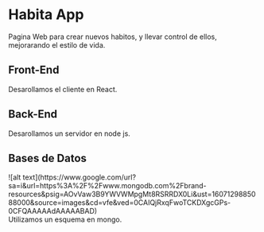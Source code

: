 # Habita App
Pagina Web para crear nuevos habitos, y llevar control de ellos, mejorarando el estilo de vida.

<h2> Front-End </h2>
Desarollamos el cliente en React.

<h2> Back-End </h2>
Desarollamos un servidor en node js.

<h2> Bases de Datos </h2> ![alt text](https://www.google.com/url?sa=i&url=https%3A%2F%2Fwww.mongodb.com%2Fbrand-resources&psig=AOvVaw3B9YWVWMpgMt8RSRRDX0Li&ust=1607129885088000&source=images&cd=vfe&ved=0CAIQjRxqFwoTCKDXgcGPs-0CFQAAAAAdAAAAABAD)
<br>
Utilizamos un esquema en mongo.



